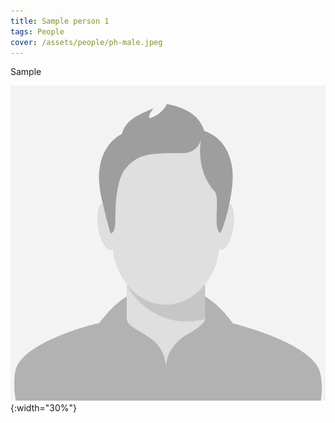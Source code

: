 ```yaml
---
title: Sample person 1
tags: People
cover: /assets/people/ph-male.jpeg
---
```


Sample

<!--more-->

![Image](/assets/people/ph-male.jpeg){:width="30%"}